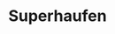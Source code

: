 ---
title: Superhaufen
draft: false
bg_image: media/backgrounds/page-title.webp
description: null
---